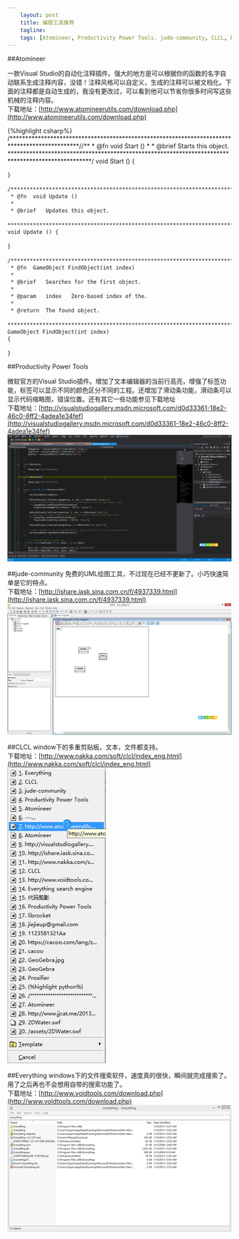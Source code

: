 ```yaml
---
    layout: post
    title: 编程工具推荐
    tagline:
    tags: [Atomineer, Productivity Power Tools. jude-community, CLCL, Everything] 
---
```

##Atomineer

一款Visual Studio的自动化注释插件。强大的地方是可以根据你的函数的名字自动联系生成注释内容，没错！注释风格可以自定义，生成的注释可以被文档化。下面的注释都是自动生成的，我没有更改过，可以看到他可以节省你很多时间写这些机械的注释内容。</br>
下载地址：[http://www.atomineerutils.com/download.php](http://www.atomineerutils.com/download.php)


{%highlight csharp%}
    /**********************************************************************************************//**
     * @fn  void Start ()
     *
     * @brief   Starts this object.
     **************************************************************************************************/
    void Start () {
    
    }

    /**********************************************************************************************//**
     * @fn  void Update ()
     *
     * @brief   Updates this object.
     **************************************************************************************************/
    void Update () {
    
    }

    /**********************************************************************************************//**
     * @fn  GameObject FindObject(int index)
     *
     * @brief   Searches for the first object.
     *
     * @param   index   Zero-based index of the.
     *
     * @return  The found object.
     **************************************************************************************************/
    GameObject FindObject(int index)
    {

    }

##Productivity Power Tools

微软官方的Visual Studio插件。增加了文本编辑器的当前行高亮，增强了标签功能，标签可以显示不同的颜色区分不同的工程。还增加了滑动条功能，滑动条可以显示代码缩略图，错误位置。还有其它一些功能参见下载地址</br>
下载地址：[http://visualstudiogallery.msdn.microsoft.com/d0d33361-18e2-46c0-8ff2-4adea1e34fef](http://visualstudiogallery.msdn.microsoft.com/d0d33361-18e2-46c0-8ff2-4adea1e34fef)
![](\image\Others\Visual_Stuido.png)


##jude-community
免费的UML绘图工具，不过现在已经不更新了。小巧快速简单是它的特点。</br>
下载地址：[http://ishare.iask.sina.com.cn/f/4937339.html](http://ishare.iask.sina.com.cn/f/4937339.html)
![](\image\Others\jude-community.png)

##CLCL
window下的多重剪贴板。文本，文件都支持。</br>
下载地址：[http://www.nakka.com/soft/clcl/index_eng.html](http://www.nakka.com/soft/clcl/index_eng.html)
![](\image\Others\CLCL.png)

##Everything
windows下的文件搜索软件，速度真的很快，瞬间就完成搜索了。用了之后再也不会想用自带的搜索功能了。</br>
下载地址：[http://www.voidtools.com/download.php](http://www.voidtools.com/download.php)
![](\image\Others\Everything.png)



